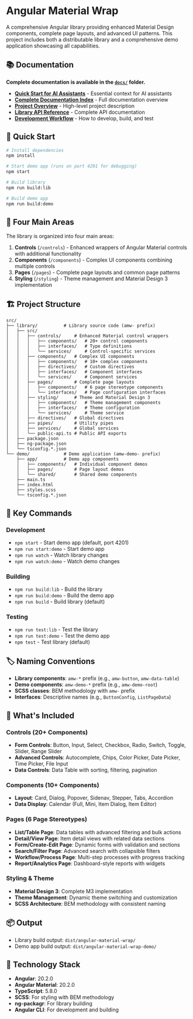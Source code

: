 # Angular Material Wrap

A comprehensive Angular library providing enhanced Material Design components, complete page layouts, and advanced UI patterns. This project includes both a distributable library and a comprehensive demo application showcasing all capabilities.

## 📚 Documentation

**Complete documentation is available in the [`docs/`](./docs/) folder.**

- **[Quick Start for AI Assistants](./docs/cursor-ai-context.md)** - Essential context for AI assistants
- **[Complete Documentation Index](./docs/index.md)** - Full documentation overview
- **[Project Overview](./docs/project-overview.md)** - High-level project description
- **[Library API Reference](./docs/library-api.md)** - Complete API documentation
- **[Development Workflow](./docs/development-workflow.md)** - How to develop, build, and test

## 🚀 Quick Start

```bash
# Install dependencies
npm install

# Start demo app (runs on port 4201 for debugging)
npm start

# Build library
npm run build:lib

# Build demo app
npm run build:demo
```

## 🎯 Four Main Areas

The library is organized into four main areas:

1. **Controls** (`/controls`) - Enhanced wrappers of Angular Material controls with additional functionality
2. **Components** (`/components`) - Complex UI components combining multiple controls
3. **Pages** (`/pages`) - Complete page layouts and common page patterns
4. **Styling** (`/styling`) - Theme management and Material Design 3 implementation

## 🏗️ Project Structure

```
src/
├── library/          # Library source code (amw- prefix)
│   ├── src/
│   │   ├── controls/     # Enhanced Material control wrappers
│   │   │   ├── components/   # 20+ control components
│   │   │   ├── interfaces/   # Type definitions
│   │   │   └── services/     # Control-specific services
│   │   ├── components/   # Complex UI components
│   │   │   ├── components/   # 10+ complex components
│   │   │   ├── directives/   # Custom directives
│   │   │   ├── interfaces/   # Component interfaces
│   │   │   └── services/     # Component services
│   │   ├── pages/        # Complete page layouts
│   │   │   ├── components/   # 6 page stereotype components
│   │   │   └── interfaces/   # Page configuration interfaces
│   │   ├── styling/      # Theme and Material Design 3
│   │   │   ├── components/   # Theme management components
│   │   │   ├── interfaces/   # Theme configuration
│   │   │   └── services/     # Theme service
│   │   ├── directives/   # Global directives
│   │   ├── pipes/        # Utility pipes
│   │   ├── services/     # Global services
│   │   └── public-api.ts # Public API exports
│   ├── package.json
│   ├── ng-package.json
│   └── tsconfig.*.json
└── demo/             # Demo application (amw-demo- prefix)
    ├── app/          # Demo app components
    │   ├── components/   # Individual component demos
    │   ├── pages/        # Page layout demos
    │   └── shared/       # Shared demo components
    ├── main.ts
    ├── index.html
    ├── styles.scss
    └── tsconfig.*.json
```

## 🎯 Key Commands

### Development

- `npm start` - Start demo app (default, port 4201)
- `npm run start:demo` - Start demo app
- `npm run watch` - Watch library changes
- `npm run watch:demo` - Watch demo changes

### Building

- `npm run build:lib` - Build the library
- `npm run build:demo` - Build the demo app
- `npm run build` - Build library (default)

### Testing

- `npm run test:lib` - Test the library
- `npm run test:demo` - Test the demo app
- `npm test` - Test library (default)

## 🏷️ Naming Conventions

- **Library components**: `amw-*` prefix (e.g., `amw-button`, `amw-data-table`)
- **Demo components**: `amw-demo-*` prefix (e.g., `amw-demo-root`)
- **SCSS classes**: BEM methodology with `amw-` prefix
- **Interfaces**: Descriptive names (e.g., `ButtonConfig`, `ListPageData`)

## 📖 What's Included

### Controls (20+ Components)

- **Form Controls**: Button, Input, Select, Checkbox, Radio, Switch, Toggle, Slider, Range Slider
- **Advanced Controls**: Autocomplete, Chips, Color Picker, Date Picker, Time Picker, File Input
- **Data Controls**: Data Table with sorting, filtering, pagination

### Components (10+ Components)

- **Layout**: Card, Dialog, Popover, Sidenav, Stepper, Tabs, Accordion
- **Data Display**: Calendar (Full, Mini, Item Dialog, Item Editor)

### Pages (6 Page Stereotypes)

- **List/Table Page**: Data tables with advanced filtering and bulk actions
- **Detail/View Page**: Item detail views with related data sections
- **Form/Create-Edit Page**: Dynamic forms with validation and sections
- **Search/Filter Page**: Advanced search with collapsible filters
- **Workflow/Process Page**: Multi-step processes with progress tracking
- **Report/Analytics Page**: Dashboard-style reports with widgets

### Styling & Theme

- **Material Design 3**: Complete M3 implementation
- **Theme Management**: Dynamic theme switching and customization
- **SCSS Architecture**: BEM methodology with consistent naming

## 📦 Output

- Library build output: `dist/angular-material-wrap/`
- Demo app build output: `dist/angular-material-wrap-demo/`

## 🔧 Technology Stack

- **Angular**: 20.2.0
- **Angular Material**: 20.2.0
- **TypeScript**: 5.8.0
- **SCSS**: For styling with BEM methodology
- **ng-packagr**: For library building
- **Angular CLI**: For development and building
